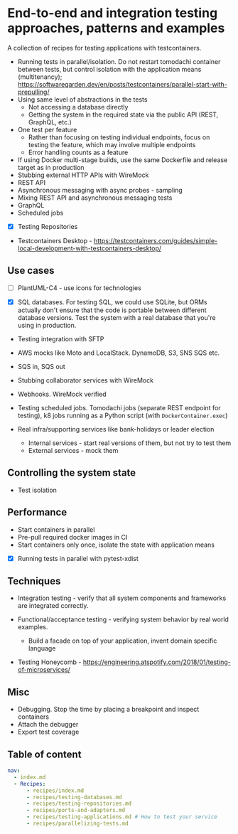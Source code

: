 # End-to-end and integration testing approaches, patterns and examples

A collection of recipes for testing applications with testcontainers.

- Running tests in parallel/isolation. Do not restart tomodachi container between tests,
  but control isolation with the application means (multitenancy);
  <https://softwaregarden.dev/en/posts/testcontainers/parallel-start-with-prepulling/>
- Using same level of abstractions in the tests
  - Not accessing a database directly
  - Getting the system in the required state via the public API (REST, GraphQL, etc.)
- One test per feature
  - Rather than focusing on testing individual endpoints,
    focus on testing the feature, which may involve multiple endpoints
  - Error handling counts as a feature
- If using Docker multi-stage builds, use the same Dockerfile and release
  target as in production
- Stubbing external HTTP APIs with WireMock
- REST API
- Asynchronous messaging with async probes - sampling
- Mixing REST API and asynchronous messaging tests
- GraphQL
- Scheduled jobs

- [x] Testing Repositories

- Testcontainers Desktop - <https://testcontainers.com/guides/simple-local-development-with-testcontainers-desktop/>

## Use cases

- [ ] PlantUML-C4 - use icons for technologies

- [x] SQL databases. For testing SQL, we could use SQLite, but ORMs actually don't ensure that the code is portable between different database versions.
      Test the system with a real database that you're using in production.

- Testing integration with SFTP

- AWS mocks like Moto and LocalStack. DynamoDB, S3, SNS SQS etc.

- SQS in, SQS out

- Stubbing collaborator services with WireMock

- Webhooks. WireMock verified

- Testing scheduled jobs. Tomodachi jobs (separate REST endpoint for testing), k8 jobs running as a Python script (with `DockerContainer.exec`)

- Real infra/supporting services like bank-holidays or leader election
  - Internal services - start real versions of them, but not try to test them
  - External services - mock them

## Controlling the system state

- Test isolation

## Performance

- Start containers in parallel
- Pre-pull required docker images in CI
- Start containers only once, isolate the state with application means

- [x] Running tests in parallel with pytest-xdist

## Techniques

- Integration testing - verify that all system components and frameworks are integrated correctly.

- Functional/acceptance testing - verifying system behavior by real world examples.
  - Build a facade on top of your application, invent domain specific language

- Testing Honeycomb - <https://engineering.atspotify.com/2018/01/testing-of-microservices/>

## Misc

- Debugging. Stop the time by placing a breakpoint and inspect containers
- Attach the debugger
- Export test coverage

## Table of content

```yaml
nav:
  - index.md
  - Recipes:
      - recipes/index.md
      - recipes/testing-databases.md
      - recipes/testing-repositories.md
      - recipes/ports-and-adapters.md
      - recipes/testing-applications.md # How to test your service
      - recipes/parallelizing-tests.md
```
